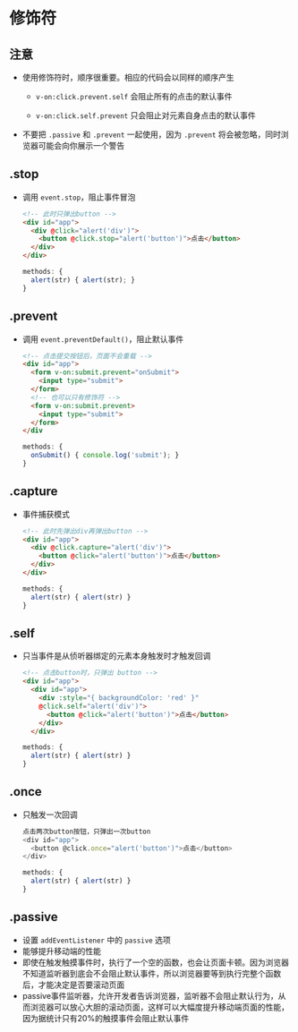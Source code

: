 # 修饰符

## 注意

+ 使用修饰符时，顺序很重要。相应的代码会以同样的顺序产生

  + `v-on:click.prevent.self` 会阻止所有的点击的默认事件

  + `v-on:click.self.prevent` 只会阻止对元素自身点击的默认事件

+ 不要把  `.passive` 和 `.prevent` 一起使用，因为 `.prevent` 将会被忽略，同时浏览器可能会向你展示一个警告

## .stop

+ 调用 `event.stop`，阻止事件冒泡

  ```html
  <!-- 此时只弹出button -->
  <div id="app">
    <div @click="alert('div')">
      <button @click.stop="alert('button')">点击</button>
    </div>
  </div>
  ```

  ```js
  methods: {
    alert(str) { alert(str); }
  }
  ```

## .prevent

+ 调用 `event.preventDefault()`，阻止默认事件

  ```html
  <!-- 点击提交按钮后，页面不会重载 -->
  <div id="app">
    <form v-on:submit.prevent="onSubmit">
      <input type="submit">
    </form>
    <!-- 也可以只有修饰符 -->
    <form v-on:submit.prevent>
      <input type="submit">
    </form>
  </div
  ```

  ```js
  methods: {
    onSubmit() { console.log('submit'); }
  }
  ```

## .capture

+ 事件捕获模式

  ```html
  <!-- 此时先弹出div再弹出button -->
  <div id="app">
    <div @click.capture="alert('div')">
      <button @click="alert('button')">点击</button>
    </div>
  </div>
  ```

  ```js
  methods: {
    alert(str) { alert(str) }
  }
  ```

## .self

+ 只当事件是从侦听器绑定的元素本身触发时才触发回调

  ```html
  <!-- 点击button时，只弹出 button -->
  <div id="app">
    <div id="app">
      <div :style="{ backgroundColor: 'red' }"
      @click.self="alert('div')">
        <button @click="alert('button')">点击</button>
      </div>
    </div>
  ```

  ```js
  methods: {
    alert(str) { alert(str) }
  }
  ```

## .once

+ 只触发一次回调

  ```js
  点击两次button按钮，只弹出一次button
  <div id="app">
    <button @click.once="alert('button')">点击</button>
  </div>
  ```

  ```js
  methods: {
    alert(str) { alert(str) }
  }
  ```

## .passive

+ 设置 `addEventListener` 中的 `passive` 选项
+ 能够提升移动端的性能
+ 即使在触发触摸事件时，执行了一个空的函数，也会让页面卡顿。因为浏览器不知道监听器到底会不会阻止默认事件，所以浏览器要等到执行完整个函数后，才能决定是否要滚动页面
+ passive事件监听器，允许开发者告诉浏览器，监听器不会阻止默认行为，从而浏览器可以放心大胆的滚动页面，这样可以大幅度提升移动端页面的性能，因为据统计只有20%的触摸事件会阻止默认事件
